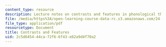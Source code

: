 ```yaml
---
content_type: resource
description: Lecture notes on contrasts and features in phonological theory.
file: /media/https%3A/open-learning-course-data-rc.s3.amazonaws.com/24-941j-the-lexicon-and-its-features-spring-2007/2c5d645444ca72f66f43e82a9d4f70a2_lec7ef_contrast.pdf
file_type: application/pdf
resourcetype: Document
title: Contrasts and Features
uid: 2c5d6454-44ca-72f6-6f43-e82a9d4f70a2
---
```

